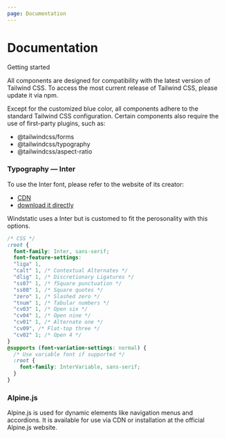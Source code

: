 ```yaml
---
page: Documentation
---
```

# Documentation

Getting started

All components are designed for compatibility with the latest version of Tailwind CSS. To access the most current release of Tailwind CSS, please update it via npm.

Except for the customized blue color, all components adhere to the standard Tailwind CSS configuration. Certain components also require the use of first-party plugins, such as:

- @tailwindcss/forms
- @tailwindcss/typography
- @tailwindcss/aspect-ratio

### Typography  — Inter

To use the Inter font, please refer to the website of its creator:
- [CDN](https://rsms.me/inter)
- [download it directly](https://rsms.me/inter/)

Windstatic uses a Inter but is customed to fit the perosonality with this options.
```css
/* CSS */
:root {
  font-family: Inter, sans-serif;
  font-feature-settings:
  "liga" 1,
  "calt" 1, /* Contextual Alternates */
  "dlig" 1, /* Discretionary Ligatures */
  "ss07" 1, /* fSquare punctuation */
  "ss08" 1, /* Square quotes */
  "zero" 1, /* Slashed zero */
  "tnum" 1, /* Tabular numbers */
  "cv03" 1, /* Open six */
  "cv04" 1, /* Open nine */
  "cv01" 1, /* Alternate one */
  "cv09", /* Flat-top three */
  "cv02" 1; /* Open 4 */
}
@supports (font-variation-settings: normal) {
  /* Use variable font if supported */
  :root {
    font-family: InterVariable, sans-serif;
  }
}
```

### Alpine.js

Alpine.js is used for dynamic elements like navigation menus and accordions. It is available for use via CDN or installation at the official Alpine.js website.